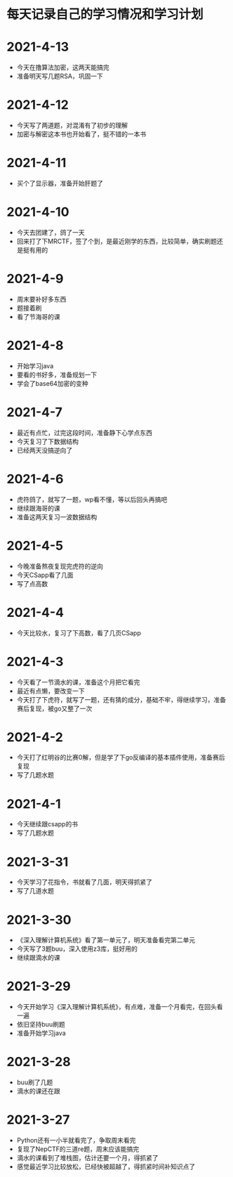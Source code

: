 # 每天记录自己的学习情况和学习计划 #
# 2021-4-13 #
- 今天在撸算法加密，这两天能搞完
- 准备明天写几题RSA，巩固一下

# 2021-4-12 #
- 今天写了两道题，对混淆有了初步的理解
- 加密与解密这本书也开始看了，挺不错的一本书

# 2021-4-11 #
- 买个了显示器，准备开始肝题了

# 2021-4-10 #
- 今天去团建了，鸽了一天
- 回来打了下MRCTF，签了个到，是最近刚学的东西，比较简单，确实刷题还是挺有用的

# 2021-4-9 #
- 周末要补好多东西
- 题接着刷
- 看了节海哥的课

# 2021-4-8 #
- 开始学习java
- 要看的书好多，准备规划一下
- 学会了base64加密的变种


# 2021-4-7 #
- 最近有点忙，过完这段时间，准备静下心学点东西
- 今天复习了下数据结构
- 已经两天没搞逆向了

# 2021-4-6 #
- 虎符鸽了，就写了一题，wp看不懂，等以后回头再搞吧
- 继续跟海哥的课
- 准备这两天复习一波数据结构


# 2021-4-5 #
- 今晚准备熬夜复现完虎符的逆向
- 今天CSapp看了几面
- 写了点高数

# 2021-4-4 #
- 今天比较水，复习了下高数，看了几页CSapp

# 2021-4-3 #
- 今天看了一节滴水的课，准备这个月把它看完
- 最近有点懒，要改变一下
- 今天打了下虎符，就写了一题，还有猜的成分，基础不牢，得继续学习，准备赛后复现，被go又整了一次

# 2021-4-2 #
- 今天打了红明谷的比赛0解，但是学了下go反编译的基本插件使用，准备赛后复现
- 写了几题水题

# 2021-4-1 #
- 今天继续跟csapp的书
- 写了几题水题

# 2021-3-31 #
- 今天学习了花指令，书就看了几面，明天得抓紧了
- 写了几道水题

# 2021-3-30 #
- 《深入理解计算机系统》看了第一单元了，明天准备看完第二单元
- 今天写了3题buu，深入使用z3库，挺好用的
- 继续跟滴水的课

# 2021-3-29 #
- 今天开始学习《深入理解计算机系统》，有点难，准备一个月看完，在回头看一遍
- 依旧坚持buu刷题
- 准备开始学习java

# 2021-3-28 #
- buu刷了几题
- 滴水的课还在跟


# 2021-3-27 #
- Python还有一小半就看完了，争取周末看完
- 复现了NepCTF的三道re题，周末应该能搞完
- 滴水的课看到了堆栈图，估计还要一个月，得抓紧了
- 感觉最近学习比较放松，已经快被超越了，得抓紧时间补知识点了 

